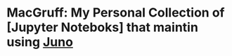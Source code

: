 # MacGruff: My Personal Collection of [Jupyter Noteboks] that maintin using [Juno](https://juno.sh/)

 > 
 
